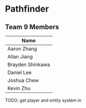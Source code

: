 # Pathfinder
## Team 9 Members

|Name|
|-|
|Aaron Zhang|
|Allan Jiang|
|Brayden Shinkawa|
|Daniel Lee|
|Joshua Chew|
|Kevin Zhu|

TODO: get player and entity system in